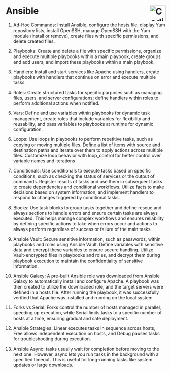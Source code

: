 # Ansible <img align="right" alt="Coding" width="50" src="https://fabianlee.org/wp-content/uploads/2017/06/ansible_logo.png">


1) Ad-Hoc Commands: Install Ansible, configure the hosts file, display Yum repository lists, install OpenSSH, manage OpenSSH with the Yum module (install or remove), create files with specific permissions, and delete created files.

2) Playbooks: Create and delete a file with specific permissions, organize and execute multiple playbooks within a main playbook, create groups and add users, and import these playbooks within a main playbook.

 3) Handlers: Install and start services like Apache using handlers, create playbooks with handlers that continue on error and execute multiple tasks.
    
 4) Roles: Create structured tasks for specific purposes such as managing files, users, and server configurations; define handlers within roles to perform additional actions when notified.

5) Vars: Define and use variables within playbooks for dynamic task management, create roles that include variables for flexibility and reusability, and pass variables to playbooks at runtime for dynamic configuration.

6) Loops: Use loops in playbooks to perform repetitive tasks, such as copying or moving multiple files. Define a list of items with source and destination paths and iterate over them to apply actions across multiple files. Customize loop behavior with loop_control for better control over variable names and iterations

7) Conditionals: Use conditionals to execute tasks based on specific conditions, such as checking the status of services or the output of commands. Register results of tasks and use them in subsequent tasks to create dependencies and conditional workflows. Utilize facts to make decisions based on system information, and implement handlers to respond to changes triggered by conditional tasks.
   
8) Blocks: Use task blocks to group tasks together and define rescue and always sections to handle errors and ensure certain tasks are always executed. This helps manage complex workflows and ensures reliability by defining specific actions to take when errors occur and actions to always perform regardless of success or failure of the main tasks.


9) Ansible Vault: Secure sensitive information, such as passwords, within playbooks and roles using Ansible Vault. Define variables with sensitive data and encrypt these variables to ensure secure handling. Utilize Vault-encrypted files in playbooks and roles, and decrypt them during playbook execution to maintain the confidentiality of sensitive information.

10) Ansible Galaxy: A pre-built Ansible role was downloaded from Ansible Galaxy to automatically install and configure Apache. A playbook was then created to utilize the downloaded role, and the target servers were defined in a hosts file. After running the playbook, it was successfully verified that Apache was installed and running on the local system.

11) Forks vs Serial: Forks control the number of hosts managed in parallel, speeding up execution, while Serial limits tasks to a specific number of hosts at a time, ensuring gradual and safe deployment.

12) Ansible Strategies: Linear executes tasks in sequence across hosts, Free allows independent execution on hosts, and Debug pauses tasks for troubleshooting during execution.

13) Ansible Async: tasks usually wait for completion before moving to the next one. However, async lets you run tasks in the background with a specified timeout. This is useful for long-running tasks like system updates or large downloads.
